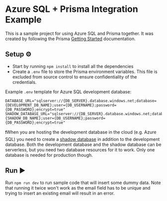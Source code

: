 # Azure SQL + Prisma Integration Example
This is a sample project for using Azure SQL and Prisma together. It was created by following the Prisma [Getting Started](https://www.prisma.io/docs/getting-started/quickstart) documentation. 

## Setup ⚙️
- Start by running `npm install` to install all the dependencies
- Create a `.env` file to store the Prisma environment variables. This file is excluded from source control to ensure confidentiality of the credentials. 

Example `.env` template for Azure SQL development database:
```
DATABASE_URL="sqlserver://{DB_SERVER}.database.windows.net;database={DEVELOPMENT_DB_NAME};user={DB_USERNAME};password={DB_PASSWORD};encrypt=true"
SHADOW_DATABASE_URL="sqlserver://{DB_SERVER}.database.windows.net;database={SHADOW_DB_NAME};user={DB_USERNAME};password={DB_PASSWORD};encrypt=true"
```

❗When you are hosting the development database in the cloud (e.g. Azure SQL) you need to create a [shadow database](https://www.prisma.io/docs/concepts/components/prisma-migrate/shadow-database) in addition to the development database. Both the development database and the shadow database can be serverless, but you need two database resources for it to work. Only one database is needed for production though. 

## Run ▶️
Run `npm run dev` to run sample code that will insert some dummy data. Note that running it twice won't work as the email field has to be unique and trying to insert an existing email will result in an error. 

